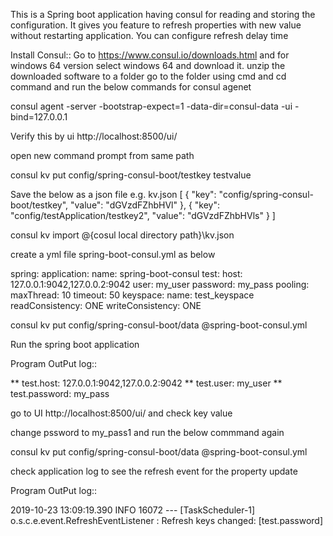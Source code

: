 This is a Spring boot application having consul for reading and storing the configuration.
It gives you feature to refresh properties with new value without restarting application.
You can configure refresh delay time 


Install Consul::
Go to https://www.consul.io/downloads.html and for windows 64 version select  windows 64 and download it.
unzip the downloaded software to a folder
go to the folder using cmd and cd command 
and run the below commands for consul agenet

consul agent -server -bootstrap-expect=1 -data-dir=consul-data -ui -bind=127.0.0.1

Verify this by ui http://localhost:8500/ui/

open new command prompt from same path

consul kv put config/spring-consul-boot/testkey testvalue

Save the below as a json file e.g. kv.json
[
  {
    "key": "config/spring-consul-boot/testkey",
    "value": "dGVzdFZhbHVl"
  },
  {
    "key": "config/testApplication/testkey2",
    "value": "dGVzdFZhbHVls"
  }
]

consul kv import @{cosul local directory path}\kv.json

create a yml file spring-boot-consul.yml as below 

spring:
  application:
    name: spring-boot-consul
test:
  host: 127.0.0.1:9042,127.0.0.2:9042
  user: my_user
  password: my_pass
  pooling:
    maxThread: 10
    timeout: 50
  keyspace:
    name: test_keyspace
    readConsistency: ONE
    writeConsistency: ONE



consul kv put config/spring-consul-boot/data @spring-boot-consul.yml

Run the spring boot application

Program OutPut log::

** test.host: 127.0.0.1:9042,127.0.0.2:9042
** test.user: my_user
** test.password: my_pass

go to UI
http://localhost:8500/ui/ and check key value


change pssword to my_pass1 and run the below commmand again

consul kv put config/spring-consul-boot/data @spring-boot-consul.yml 

check application log to see the refresh  event for the property update

Program OutPut log::

2019-10-23 13:09:19.390  INFO 16072 --- [TaskScheduler-1] o.s.c.e.event.RefreshEventListener       : Refresh keys changed: [test.password]

